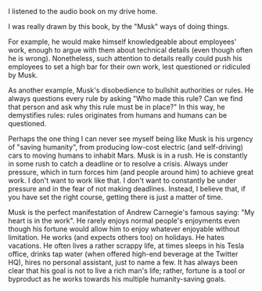 <!-- 2024-elon-musk.md -->

I listened to the audio book on my drive home.

I was really drawn by this book, by the "Musk" ways of doing things.

For example, he would make himself knowledgeable about employees' work, enough to argue with them about technical details (even though often he is wrong). Nonetheless, such attention to details really could push his employees to set a high bar for their own work, lest questioned or ridiculed by Musk.

As another example, Musk's disobedience to bullshit authorities or rules. He always questions every rule by asking "Who made this rule? Can we find that person and ask why this rule must be in place?" In this way, he demystifies rules: rules originates from humans and humans can be questioned.

Perhaps the one thing I can never see myself being like Musk is his urgency of "saving humanity", from producing low-cost electric (and self-driving) cars to moving humans to inhabit Mars. Musk is in a rush. He is constantly in some rush to catch a deadline or to resolve a crisis. Always under pressure, which in turn forces him (and people around him) to achieve great work. I don't want to work like that. I don't want to constantly be under pressure and in the fear of not making deadlines. Instead, I believe that, if you have set the right course, getting there is just a matter of time.

Musk is the perfect manifestation of Andrew Carnegie's famous saying: "My heart is in the work". He rarely enjoys normal people's enjoyments even though his fortune would allow him to enjoy whatever enjoyable without limitation. He works (and expects others too) on holidays. He hates vacations. He often lives a rather scrappy life, at times sleeps in his Tesla office, drinks tap water (when offered high-end beverage at the Twitter HQ), hires no personal assistant, just to name a few. It has always been clear that his goal is not to live a rich man's life; rather, fortune is a tool or byproduct as he works towards his multiple humanity-saving goals.